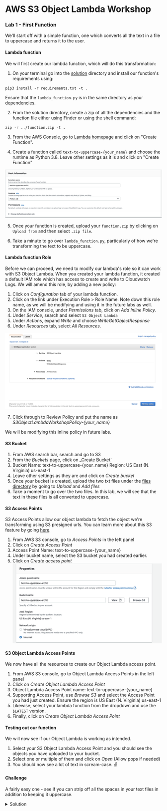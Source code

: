 # AWS S3 Object Lambda Workshop
### Lab 1 - First Function

We'll start off with a simple function, one which converts all the text in a file to uppercase and returns it to the user. 


#### Lambda function
We will first create our lambda function, which will do this transformation:

1. On your terminal go into the [solution](./solution) directory and install our function's requirements using:

```Shell
pip3 install -r requirements.txt -t .
```
Ensure that the `lambda_function.py` is in the same directory as your dependencies. 

2. From the solution directory, create a zip of all the dependencies and the function file either using Finder or using the shell command:
```Shell
zip -r ../function.zip -t .
```

3. From the AWS Console, go to [Lambda homepage](https://console.aws.amazon.com/lambda/home?region=us-east-1#/functions) and click on "Create Function".

4. Create a function called `text-to-uppercase-{your_name}` and choose the runtime as Python 3.8. Leave other settings as it is and click on "Create Function"

![image](./images/lambda-create.png)

5. Once your function is created, upload your `function.zip` by clicking on `Upload from` and then select `.zip file`. 

6. Take a minute to go over `lambda_function.py`, particularly of how we're transforming the text to be uppercase.

#### Lambda function Role
Before we can proceed, we need to modify our lambda's role so it can work with S3 Object Lambda. When you created your lambda function, it created a default IAM role which has access to create and write to Cloudwatch Logs. We will amend this role, by adding a new policy:

1. Click on _Configuration_ tab of your lambda function.
2. Click on the link under Execution Role > Role Name. Note down this role name, as we will be modifying and using it in the future labs as well.
3. On the IAM console, under _Permissions_ tab, click on _Add Inline Policy_. 
4. Under _Service_, search and select `S3 Object Lambda`
5. Under _Actions_, expand _Write_ and choose _WriteGetObjectResponse_ 
6. Under _Resources_ tab, select _All Resources_. 

![image](./images/iam-policy.png)

7. Click through to Review Policy and put the name as _S3ObjectLambdaWorkshopPolicy-{your\_name}_

We will be modifying this inline policy in future labs. 

#### S3 Bucket

1. From AWS search bar, search and go to S3
2. From the _Buckets_ page, click on _Create Bucket`
3. Bucket Name: text-to-uppercase-{your_name}
   Region: US East (N. Virginia) us-east-1
4. Leave other settings as they are and click on _Create bucket_
5. Once your bucket is created, upload the two txt files under the [files directory](./files) by going to _Upload_ and _Add files_
6. Take a moment to go over the two files. In this lab, we will see that the text in these files is all converted to uppercase. 

#### S3 Access Points

S3 Access Points allow our object lambda to fetch the object we're transforming using S3 presigned urls. You can learn more about this S3 feature by going [here](https://docs.aws.amazon.com/AmazonS3/latest/userguide/ShareObjectPreSignedURL.html).

1. From AWS S3 console, go to _Access Points_ in the left panel
2. Click on _Create Access Point_
3. Access Point Name: text-to-uppercase-{your_name}
4. Under bucket name, select the S3 bucket you had created earlier. 
5. Click on _Create access point_
![image](./images/access-point.png)

#### S3 Object Lambda Access Points

We now have all the resources to create our Object Lambda access point.

1. From AWS S3 console, go to Object Lambda Access Points in the left panel
2. Click on _Create Object Lambda Access Point_
3. Object Lambda Access Point name: text-to-uppercase-{your_name}
4. Supporting Access Point, use _Browse S3_ and select the Access Point you had just created. Ensure the region is US East (N. Virginia) us-east-1
5. Likewise, select your lambda function from the dropdown and use the `$LATEST` version.
6. Finally, click on _Create Object Lambda Access Point_ 

#### Testing out our function
We will now see if our Object Lambda is working as intended. 

1. Select your S3 Object Lambda Access Point and you should see the objects you have uploaded to your bucket. 
2. Select one or multiple of them and click on _Open_ (Allow pops if needed)
3. You should now see a lot of text in scream-case. ✌️

#### Challenge
A fairly easy one - see if you can strip off all the spaces in your text files in addition to keeping it uppercase. 
<details><summary>Solution</summary>
<p>
```python
transformed_object = original_object.upper().replace(" ", "")
```
</p>
<p>
Using regex is also totally cool
</p>
</details>